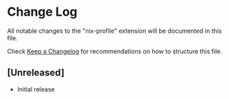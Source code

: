 # Change Log

All notable changes to the "nix-profile" extension will be documented in this file.

Check [Keep a Changelog](http://keepachangelog.com/) for recommendations on how to structure this file.

## [Unreleased]

- Initial release